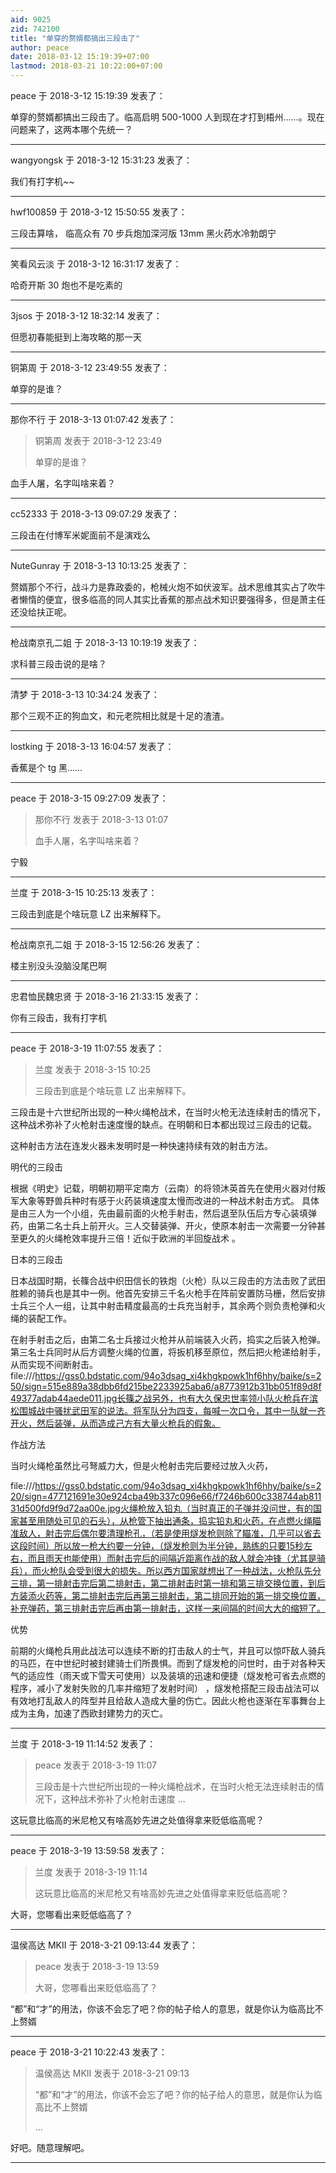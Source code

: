 ```yaml
---
aid: 9025
zid: 742100
title: "单穿的赘婿都搞出三段击了"
author: peace
date: 2018-03-12 15:19:39+07:00
lastmod: 2018-03-21 10:22:00+07:00
---
```


peace 于 2018-3-12 15:19:39 发表了：

单穿的赘婿都搞出三段击了。临高启明 500-1000 人到现在才打到梧州……。现在问题来了，这两本哪个先统一？

---

wangyongsk 于 2018-3-12 15:31:23 发表了：

我们有打字机~~

---

hwf100859 于 2018-3-12 15:50:55 发表了：

三段击算啥， 临高众有 70 步兵炮加深河版 13mm 黑火药水冷勃朗宁

---

笑看风云淡 于 2018-3-12 16:31:17 发表了：

哈奇开斯 30 炮也不是吃素的

---

3jsos 于 2018-3-12 18:32:14 发表了：

但愿初春能挺到上海攻略的那一天

---

铜第周 于 2018-3-12 23:49:55 发表了：

单穿的是谁？

---

那你不行 于 2018-3-13 01:07:42 发表了：

> 铜第周 发表于 2018-3-12 23:49
>
> 单穿的是谁？

血手人屠，名字叫啥来着？

---

cc52333 于 2018-3-13 09:07:29 发表了：

三段击在付博军米妮面前不是演戏么

---

NuteGunray 于 2018-3-13 10:13:25 发表了：

赘婿那个不行，战斗力是靠政委的，枪械火炮不如伏波军。战术思维其实占了吹牛者懒惰的便宜，很多临高的同人其实比香蕉的那点战术知识要强得多，但是萧主任还没给扶正呢。

---

枪战南京孔二姐 于 2018-3-13 10:19:19 发表了：

求科普三段击说的是啥？

---

清梦 于 2018-3-13 10:34:24 发表了：

那个三观不正的狗血文，和元老院相比就是十足的渣渣。

---

lostking 于 2018-3-13 16:04:57 发表了：

香蕉是个 tg 黑……

---

peace 于 2018-3-15 09:27:09 发表了：

> 那你不行 发表于 2018-3-13 01:07
>
> 血手人屠，名字叫啥来着？

宁毅

---

兰度 于 2018-3-15 10:25:13 发表了：

三段击到底是个啥玩意 LZ 出来解释下。

---

枪战南京孔二姐 于 2018-3-15 12:56:26 发表了：

楼主别没头没脑没尾巴啊

---

忠君恤民魏忠贤 于 2018-3-16 21:33:15 发表了：

你有三段击，我有打字机

---

peace 于 2018-3-19 11:07:55 发表了：

> 兰度 发表于 2018-3-15 10:25
>
> 三段击到底是个啥玩意 LZ 出来解释下。

三段击是十六世纪所出现的一种火绳枪战术，在当时火枪无法连续射击的情况下，这种战术弥补了火枪射击速度慢的缺点。在明朝和日本都出现过三段击的记载。

这种射击方法在连发火器未发明时是一种快速持续有效的射击方法。

明代的三段击

根据《明史》记载，明朝初期平定南方（云南）的将领沐英首先在使用火器对付叛军大象等野兽兵种时有感于火药装填速度太慢而改进的一种战术射击方式。 具体是由三人为一个小组，先由最前面的火枪手射击，然后退至队伍后方专心装填弹药，由第二名士兵上前开火。三人交替装弹、开火，使原本射击一次需要一分钟甚至更久的火绳枪效率提升三倍！近似于欧洲的半回旋战术 。

日本的三段击

日本战国时期，长篠合战中织田信长的铁炮（火枪）队以三段击的方法击败了武田胜赖的骑兵也是其中一例。他首先安排三千名火枪手在阵前安置防马栅，然后安排士兵三个人一组，让其中射击精度最高的士兵充当射手，其余两个则负责枪弹和火绳的装配工作。

在射手射击之后，由第二名士兵接过火枪并从前端装入火药，捣实之后装入枪弹。第三名士兵同时从后方调整火绳的位置，将扳机移至原位，然后把火枪递给射手，从而实现不间断射击。file:///https://gss0.bdstatic.com/94o3dsag_xi4khgkpowk1hf6hhy/baike/s=250/sign=515e889a38dbb6fd215be2233925aba6/a8773912b31bb051f89d8f49377adab44aede011.jpg长篠之战另外，也有大久保忠世率领小队火枪兵在滨松围城战中骚扰武田军的说法。将军队分为四支，每喊一次口令，其中一队就一齐开火，然后装弹，从而造成己方有大量火枪兵的假象。

作战方法

当时火绳枪虽然比弓弩威力大，但是火枪射击完后要经过放入火药，

file:///https://gss0.bdstatic.com/94o3dsag_xi4khgkpowk1hf6hhy/baike/s=220/sign=477121691e30e924cba49b337c096e66/f7246b600c338744ab81131d500fd9f9d72aa00e.jpg火绳枪放入铅丸（当时真正的子弹并没问世，有的国家甚至用随处可见的石头），从枪管下抽出通条，捣实铅丸和火药，在点燃火绳瞄准敌人，射击完后偶尔要清理枪孔，（若是使用燧发枪则除了瞄准，几乎可以省去这段时间）所以放一枪大约要一分钟，（燧发枪则为半分钟，熟练的只要15秒左右，而且雨天也能使用）而射击完后的间隔近距离作战的敌人就会冲锋（尤其是骑兵），而火枪队会受到很大的损失。所以西方国家就想出了一种战法，火枪队先分三排，第一排射击完后第二排射击，第二排射击时第一排和第三排交换位置，到后方装添火药等，第二排射击完后再第三排射击，第二排同开始的第一排交换位置，补充弹药，第三排射击完后再由第一排射击，这样一来间隔的时间大大的缩短了。

优势

前期的火绳枪兵用此战法可以连续不断的打击敌人的士气，并且可以惊吓敌人骑兵的马匹，在中世纪时被封建骑士们所畏惧。而到了燧发枪的问世时，由于对各种天气的适应性（雨天或下雪天可使用）以及装填的迅速和便捷（燧发枪可省去点燃的程序，减小了发射失败的几率并缩短了发射时间） ，燧发枪搭配三段击战法可以有效地打乱敌人的阵型并且给敌人造成大量的伤亡。因此火枪也逐渐在军事舞台上成为主角，加速了西欧封建势力的灭亡。

---

兰度 于 2018-3-19 11:14:52 发表了：

> peace 发表于 2018-3-19 11:07
>
> 三段击是十六世纪所出现的一种火绳枪战术，在当时火枪无法连续射击的情况下，这种战术弥补了火枪射击速度 ...

这玩意比临高的米尼枪又有啥高妙先进之处值得拿来贬低临高呢？

---

peace 于 2018-3-19 13:59:58 发表了：

> 兰度 发表于 2018-3-19 11:14
>
> 这玩意比临高的米尼枪又有啥高妙先进之处值得拿来贬低临高呢？

大哥，您哪看出来贬低临高了？

---

温侯高达 MKII 于 2018-3-21 09:13:44 发表了：

> peace 发表于 2018-3-19 13:59
>
> 大哥，您哪看出来贬低临高了？

“都”和“才”的用法，你该不会忘了吧？你的帖子给人的意思，就是你认为临高比不上赘婿

---

peace 于 2018-3-21 10:22:43 发表了：

> 温侯高达 MKII 发表于 2018-3-21 09:13
>
> “都”和“才”的用法，你该不会忘了吧？你的帖子给人的意思，就是你认为临高比不上赘婿
>
> ...

好吧。随意理解吧。

---
